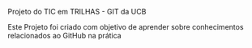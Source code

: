 Projeto do TIC em TRILHAS - GIT da UCB

Este Projeto foi criado com objetivo de aprender sobre conhecimentos relacionados ao GitHub na prática
